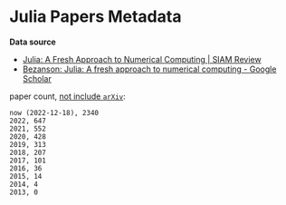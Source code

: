 # Julia Papers Metadata


**Data source**
+ [Julia: A Fresh Approach to Numerical Computing | SIAM Review](https://epubs.siam.org/doi/10.1137/141000671)
+ [Bezanson: Julia: A fresh approach to numerical computing - Google Scholar](https://scholar.google.com/scholar?hl=en&as_sdt=40000005&sciodt=0,22&cites=12373977815425691465)


paper count, [not include `arXiv`][no-arxiv]:
```
now (2022-12-18), 2340
2022, 647
2021, 552
2020, 428
2019, 313
2018, 207
2017, 101
2016, 36
2015, 14
2014, 4
2013, 0
```

[no-arxiv]: https://scholar.google.com/scholar?q=-arXiv&hl=en&as_sdt=0,22&sciodt=0,22&cites=12373977815425691465&scipsc=1
